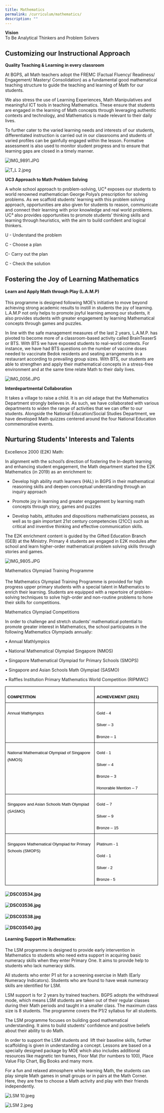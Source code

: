 ```yaml
---
title: Mathematics
permalink: /curriculum/mathematics/
description: ""
---
```

**Vision** <br>
To Be Analytical Thinkers and Problem Solvers

## Customizing our Instructional Approach

**Quality Teaching & Learning in every classroom**

At BGPS, all Math teachers adopt the FREMC (Factual Fluency/ Readiness/ Engagement/ Mastery/ Consolidation) as a fundamental good mathematical teaching structure to guide the teaching and learning of Math for our students. 

We also stress the use of Learning Experiences, Math Manipulatives and meaningful ICT tools in teaching Mathematics. These ensure that students are engaged in the learning of Math concepts through leveraging authentic contexts and technology, and Mathematics is made relevant to their daily lives. 

  

To further cater to the varied learning needs and interests of our students, differentiated instruction is carried out in our classrooms and students of varied profiles can be gainfully engaged within the lesson. Formative assessment is also used to monitor student progress and to ensure that learning gaps are closed in a timely manner.

  

![IMG_9891.JPG](https://bedokgreenpri.moe.edu.sg/qql/slot/u204/2022%20Math%20Quality%20T&L/IMG_9891.JPG)

  

![T_L 2.jpeg](https://bedokgreenpri.moe.edu.sg/qql/slot/u204/2022%20Math%20Quality%20T&L/T_L%202.jpeg)

  

**UC3 Approach to Math Problem Solving**

A whole school approach to problem-solving, UC³ exposes our students to world renowned mathematician George Polya’s prescription for solving problems. As we scaffold students’ learning with this problem solving approach, opportunities are also given for students to reason, communicate and connect their learning with prior knowledge and real world problems. UC³ also provides opportunities to promote students’ thinking skills and learning through heuristics, with the aim to build confident and logical thinkers.

U \- Understand the problem

C \- Choose a plan

C\- Carry out the plan

C \- Check the solution

  

Fostering the Joy of Learning Mathematics 
------------------------------------------

#### Learn and Apply Math through Play (L.A.M.P)

  

This programme is designed following MOE’s initiative to move beyond achieving strong academic results to instill in students the joy of learning. L.A.M.P not only helps to promote joyful learning among our students, it also provides students with greater engagement by learning Mathematical concepts through games and puzzles. 

In line with the safe management measures of the last 2 years, L.A.M.P. has pivoted to become more of a classroom-based activity called BrainTeaserS or BTS. With BTS we have exposed students to real-world contexts. For instance, we have had BTS questions on the number of vaccine doses needed to vaccinate Bedok residents and seating arrangements in a restaurant according to prevailing group sizes. With BTS, our students are able to strengthen and apply their mathematical concepts in a stress-free environment and at the same time relate Math to their daily lives.

  
![IMG_0056.JPG](https://bedokgreenpri.moe.edu.sg/qql/slot/u204/L.A.M.P/IMG_0056.JPG)  

**Interdepartmental Collaboration**  

It takes a village to raise a child. It is an old adage that the Mathematics Department strongly believes in. As such, we have collaborated with various departments to widen the range of activities that we can offer to our students. Alongside the National Education/Social Studies Department, we have developed Math quizzes centered around the four National Education commemorative events.  

  

Nurturing Students' Interests and Talents
-----------------------------------------

#### 

Excellence 2000 (E2K) Math:

In alignment with the school’s direction of fostering the In-depth learning and enhancing student engagement, the Math department started the E2K Mathematics (in 2019) as an enrichment to:

*   Develop high ability math learners (HAL) in BGPS in their mathematical reasoning skills and deepen conceptual understanding through an inquiry approach
    
*   Promote joy in learning and greater engagement by learning math concepts through story, games and puzzles
    
*   Develop habits, attitudes and dispositions mathematicians possess, as well as to gain important 21st century competencies (21CC) such as critical and inventive thinking and effective communication skills.
    

The E2K enrichment content is guided by the Gifted Education Branch (GEB) at the Ministry. Primary 4 students are engaged in E2K modules after school and learn higher-order mathematical problem solving skills through stories and games.

![IMG_9805.JPG](https://bedokgreenpri.moe.edu.sg/qql/slot/u204/E2K/IMG_9805.JPG)

  

Mathematics Olympiad Training Programme  

#### 

The Mathematics Olympiad Training Programme is provided for high progress upper primary students with a special talent in Mathematics to enrich their learning. Students are equipped with a repertoire of problem-solving techniques to solve high-order and non-routine problems to hone their skills for competitions.   

Mathematics Olympiad Competitions

In order to challenge and stretch students’ mathematical potential to promote greater interest in Mathematics, the school participates in the following Mathematics Olympiads annually:

• Annual Mathlympics

• National Mathematical Olympiad Singapore (NMOS)

• Singapore Mathematical Olympiad for Primary Schools (SMOPS)

• Singapore and Asian Schools Math Olympiad (SASMO)

• Raffles Institution Primary Mathematics World Competition (RIPMWC)

  

<table class="ive_eobj_center" style="margin: auto; outline: 0px; padding: 0px; clear: both; border-collapse: collapse !important; border: none;"><colgroup style="margin: 0px; outline: 0px; padding: 0px;"><col width="292" style="margin: 0px; outline: 0px; padding: 0px;"><col width="208" style="margin: 0px; outline: 0px; padding: 0px;"></colgroup><tbody style="margin: 0px; outline: 0px; padding: 0px;"><tr style="margin: 0px; outline: 0px; padding: 0px; height: 25pt;"><td style="margin: 0px; outline: 0px; padding: 5pt; border-width: 0.98958pt; border-style: solid; border-color: rgb(0, 0, 0); vertical-align: top; overflow: hidden; overflow-wrap: break-word;"><p dir="ltr" style="margin: 12pt 0px 0pt; outline: 0px; padding: 0px; line-height: 1.38; font-size: 1rem !important; font-family: Rubik, sans-serif !important;"><span style="margin: 0px; outline: 0px; padding: 0px; line-height: 22.4px; font-family: Arial; font-size: 10pt; color: rgb(0, 0, 0); font-weight: 700; font-variant-numeric: normal; font-variant-east-asian: normal; vertical-align: baseline; white-space: pre-wrap;">COMPETITION</span></p></td><td style="margin: 0px; outline: 0px; padding: 5pt; border-width: 0.98958pt; border-style: solid; border-color: rgb(0, 0, 0); vertical-align: top; overflow: hidden; overflow-wrap: break-word;"><p dir="ltr" style="margin: 12pt 0px 0pt; outline: 0px; padding: 0px; line-height: 1.38; font-size: 1rem !important; font-family: Rubik, sans-serif !important;"><span style="margin: 0px; outline: 0px; padding: 0px; line-height: 22.4px; font-family: Arial; font-size: 10pt; color: rgb(0, 0, 0); font-weight: 700; font-variant-numeric: normal; font-variant-east-asian: normal; vertical-align: baseline; white-space: pre-wrap;">ACHIEVEMENT (2021)</span></p></td></tr><tr style="margin: 0px; outline: 0px; padding: 0px; height: 68.5pt;"><td style="margin: 0px; outline: 0px; padding: 5pt; border-width: 0.98958pt; border-style: solid; border-color: rgb(0, 0, 0); vertical-align: top; overflow: hidden; overflow-wrap: break-word;"><p dir="ltr" style="margin: 12pt 0px 0pt; outline: 0px; padding: 0px; line-height: 1.38; font-size: 1rem !important; font-family: Rubik, sans-serif !important;"><span style="margin: 0px; outline: 0px; padding: 0px; line-height: 22.4px; font-family: Arial; font-size: 10pt; color: rgb(0, 0, 0); font-variant-numeric: normal; font-variant-east-asian: normal; vertical-align: baseline; white-space: pre-wrap;">Annual Mathlympics</span></p></td><td style="margin: 0px; outline: 0px; padding: 5pt; border-width: 0.98958pt; border-style: solid; border-color: rgb(0, 0, 0); vertical-align: top; overflow: hidden; overflow-wrap: break-word;"><p dir="ltr" style="margin: 12pt 0px 0pt; outline: 0px; padding: 0px; line-height: 1.38; font-size: 1rem !important; font-family: Rubik, sans-serif !important;"><span style="margin: 0px; outline: 0px; padding: 0px; line-height: 22.4px; font-family: Arial; font-size: 10pt; color: rgb(0, 0, 0); font-variant-numeric: normal; font-variant-east-asian: normal; vertical-align: baseline; white-space: pre-wrap;">Gold - 4</span></p><p dir="ltr" style="margin: 12pt 0px 0pt; outline: 0px; padding: 0px; line-height: 1.38; font-size: 1rem !important; font-family: Rubik, sans-serif !important;"><span style="margin: 0px; outline: 0px; padding: 0px; line-height: 22.4px; font-family: Arial; font-size: 10pt; color: rgb(0, 0, 0); font-variant-numeric: normal; font-variant-east-asian: normal; vertical-align: baseline; white-space: pre-wrap;">Silver – 3</span></p><p dir="ltr" style="margin: 12pt 0px 0pt; outline: 0px; padding: 0px; line-height: 1.38; font-size: 1rem !important; font-family: Rubik, sans-serif !important;"><span style="margin: 0px; outline: 0px; padding: 0px; line-height: 22.4px; font-family: Arial; font-size: 10pt; color: rgb(0, 0, 0); font-variant-numeric: normal; font-variant-east-asian: normal; vertical-align: baseline; white-space: pre-wrap;">Bronze – 1</span></p></td></tr><tr style="margin: 0px; outline: 0px; padding: 0px; height: 94pt;"><td style="margin: 0px; outline: 0px; padding: 5pt; border-width: 0.98958pt; border-style: solid; border-color: rgb(0, 0, 0); vertical-align: top; overflow: hidden; overflow-wrap: break-word;"><p dir="ltr" style="margin: 12pt 0px 0pt; outline: 0px; padding: 0px; line-height: 1.38; font-size: 1rem !important; font-family: Rubik, sans-serif !important;"><span style="margin: 0px; outline: 0px; padding: 0px; line-height: 22.4px; font-family: Arial; font-size: 10pt; color: rgb(0, 0, 0); font-variant-numeric: normal; font-variant-east-asian: normal; vertical-align: baseline; white-space: pre-wrap;">National Mathematical Olympiad of Singapore (NMOS)</span></p></td><td style="margin: 0px; outline: 0px; padding: 5pt; border-width: 0.98958pt; border-style: solid; border-color: rgb(0, 0, 0); vertical-align: top; overflow: hidden; overflow-wrap: break-word;"><p dir="ltr" style="margin: 12pt 0px 0pt; outline: 0px; padding: 0px; line-height: 1.38; font-size: 1rem !important; font-family: Rubik, sans-serif !important;"><span style="margin: 0px; outline: 0px; padding: 0px; line-height: 22.4px; font-family: Arial; font-size: 10pt; color: rgb(0, 0, 0); font-variant-numeric: normal; font-variant-east-asian: normal; vertical-align: baseline; white-space: pre-wrap;">Gold - 1</span></p><p dir="ltr" style="margin: 12pt 0px 0pt; outline: 0px; padding: 0px; line-height: 1.38; font-size: 1rem !important; font-family: Rubik, sans-serif !important;"><span style="margin: 0px; outline: 0px; padding: 0px; line-height: 22.4px; font-family: Arial; font-size: 10pt; color: rgb(0, 0, 0); font-variant-numeric: normal; font-variant-east-asian: normal; vertical-align: baseline; white-space: pre-wrap;">Silver – 4</span></p><p dir="ltr" style="margin: 12pt 0px 0pt; outline: 0px; padding: 0px; line-height: 1.38; font-size: 1rem !important; font-family: Rubik, sans-serif !important;"><span style="margin: 0px; outline: 0px; padding: 0px; line-height: 22.4px; font-family: Arial; font-size: 10pt; color: rgb(0, 0, 0); font-variant-numeric: normal; font-variant-east-asian: normal; vertical-align: baseline; white-space: pre-wrap;">Bronze – 3</span></p><p dir="ltr" style="margin: 12pt 0px 0pt; outline: 0px; padding: 0px; line-height: 1.38; font-size: 1rem !important; font-family: Rubik, sans-serif !important;"><span style="margin: 0px; outline: 0px; padding: 0px; line-height: 22.4px; font-family: Arial; font-size: 10pt; color: rgb(0, 0, 0); font-variant-numeric: normal; font-variant-east-asian: normal; vertical-align: baseline; white-space: pre-wrap;">Honorable Mention – 7</span></p></td></tr><tr style="margin: 0px; outline: 0px; padding: 0px; height: 94pt;"><td style="margin: 0px; outline: 0px; padding: 5pt; border-width: 0.98958pt; border-style: solid; border-color: rgb(0, 0, 0); vertical-align: top; overflow: hidden; overflow-wrap: break-word;"><p dir="ltr" style="margin: 12pt 0px 0pt; outline: 0px; padding: 0px; line-height: 1.38; font-size: 1rem !important; font-family: Rubik, sans-serif !important;"><span style="margin: 0px; outline: 0px; padding: 0px; line-height: 22.4px; font-family: Arial; font-size: 10pt; color: rgb(0, 0, 0); font-variant-numeric: normal; font-variant-east-asian: normal; vertical-align: baseline; white-space: pre-wrap;">Singapore and Asian Schools Math Olympiad (SASMO)</span></p></td><td style="margin: 0px; outline: 0px; padding: 5pt; border-width: 0.98958pt; border-style: solid; border-color: rgb(0, 0, 0); vertical-align: top; overflow: hidden; overflow-wrap: break-word;"><p dir="ltr" style="margin: 12pt 0px 0pt; outline: 0px; padding: 0px; line-height: 1.38; font-size: 1rem !important; font-family: Rubik, sans-serif !important;"><span style="margin: 0px; outline: 0px; padding: 0px; line-height: 22.4px; font-family: Arial; font-size: 10pt; color: rgb(0, 0, 0); font-variant-numeric: normal; font-variant-east-asian: normal; vertical-align: baseline; white-space: pre-wrap;">Gold – 7</span></p><p dir="ltr" style="margin: 12pt 0px 0pt; outline: 0px; padding: 0px; line-height: 1.38; font-size: 1rem !important; font-family: Rubik, sans-serif !important;"><span style="margin: 0px; outline: 0px; padding: 0px; line-height: 22.4px; font-family: Arial; font-size: 10pt; color: rgb(0, 0, 0); font-variant-numeric: normal; font-variant-east-asian: normal; vertical-align: baseline; white-space: pre-wrap;">Silver – 9</span></p><p dir="ltr" style="margin: 12pt 0px 0pt; outline: 0px; padding: 0px; line-height: 1.38; font-size: 1rem !important; font-family: Rubik, sans-serif !important;"><span style="margin: 0px; outline: 0px; padding: 0px; line-height: 22.4px; font-family: Arial; font-size: 10pt; color: rgb(0, 0, 0); font-variant-numeric: normal; font-variant-east-asian: normal; vertical-align: baseline; white-space: pre-wrap;">Bronze – 15</span></p></td></tr><tr style="margin: 0px; outline: 0px; padding: 0px; height: 55.75pt;"><td style="margin: 0px; outline: 0px; padding: 5pt; border-width: 0.98958pt; border-style: solid; border-color: rgb(0, 0, 0); vertical-align: top; overflow: hidden; overflow-wrap: break-word;"><p dir="ltr" style="margin: 12pt 0px 0pt; outline: 0px; padding: 0px; line-height: 1.38; font-size: 1rem !important; font-family: Rubik, sans-serif !important;"><span style="margin: 0px; outline: 0px; padding: 0px; line-height: 22.4px; font-family: Arial; font-size: 10pt; color: rgb(0, 0, 0); font-variant-numeric: normal; font-variant-east-asian: normal; vertical-align: baseline; white-space: pre-wrap;">Singapore Mathematical Olympiad for Primary Schools (SMOPS)</span></p><p dir="ltr" style="margin: 12pt 0px 0pt; outline: 0px; padding: 0px; line-height: 1.38; font-size: 1rem !important; font-family: Rubik, sans-serif !important;"><span style="margin: 0px; outline: 0px; padding: 0px; line-height: 22.4px; font-family: Arial; font-size: 10pt; color: rgb(0, 0, 0); font-variant-numeric: normal; font-variant-east-asian: normal; vertical-align: baseline; white-space: pre-wrap;">&nbsp;</span></p></td><td style="margin: 0px; outline: 0px; padding: 5pt; border-width: 0.98958pt; border-style: solid; border-color: rgb(0, 0, 0); vertical-align: top; overflow: hidden; overflow-wrap: break-word;"><p dir="ltr" style="margin: 12pt 0px 0pt; outline: 0px; padding: 0px; line-height: 1.38; font-size: 1rem !important; font-family: Rubik, sans-serif !important;"><span style="margin: 0px; outline: 0px; padding: 0px; line-height: 22.4px; font-family: Arial; font-size: 10pt; color: rgb(0, 0, 0); font-variant-numeric: normal; font-variant-east-asian: normal; vertical-align: baseline; white-space: pre-wrap;">Platinum - 1</span></p><p dir="ltr" style="margin: 12pt 0px 0pt; outline: 0px; padding: 0px; line-height: 1.38; font-size: 1rem !important; font-family: Rubik, sans-serif !important;"><span style="margin: 0px; outline: 0px; padding: 0px; line-height: 22.4px; font-family: Arial; font-size: 10pt; color: rgb(0, 0, 0); font-variant-numeric: normal; font-variant-east-asian: normal; vertical-align: baseline; white-space: pre-wrap;">Gold - 1</span></p><p dir="ltr" style="margin: 12pt 0px 0pt; outline: 0px; padding: 0px; line-height: 1.38; font-size: 1rem !important; font-family: Rubik, sans-serif !important;"><span style="margin: 0px; outline: 0px; padding: 0px; line-height: 22.4px; font-family: Arial; font-size: 10pt; color: rgb(0, 0, 0); font-variant-numeric: normal; font-variant-east-asian: normal; vertical-align: baseline; white-space: pre-wrap;">Silver - 2</span></p><p dir="ltr" style="margin: 12pt 0px 0pt; outline: 0px; padding: 0px; line-height: 1.38; font-size: 1rem !important; font-family: Rubik, sans-serif !important;"><span style="margin: 0px; outline: 0px; padding: 0px; line-height: 22.4px; font-family: Arial; font-size: 10pt; color: rgb(0, 0, 0); font-variant-numeric: normal; font-variant-east-asian: normal; vertical-align: baseline; white-space: pre-wrap;">Bronze - 5&nbsp;</span></p></td></tr></tbody></table>

  

#### ![DSC03534.jpg](https://bedokgreenpri.moe.edu.sg/qql/slot/u204/2022%20Math%20Olympiad/DSC03534.jpg)

####   

#### ![DSC03536.jpg](https://bedokgreenpri.moe.edu.sg/qql/slot/u204/2022%20Math%20Olympiad/DSC03536.jpg)

####   

#### ![DSC03538.jpg](https://bedokgreenpri.moe.edu.sg/qql/slot/u204/2022%20Math%20Olympiad/DSC03538.jpg)

####   

#### ![DSC03540.jpg](https://bedokgreenpri.moe.edu.sg/qql/slot/u204/2022%20Math%20Olympiad/DSC03540.jpg)

####   

#### Learning Support in Mathematics:  

  

The LSM programme is designed to provide early intervention in Mathematics to students who need extra support in acquiring basic numeracy skills when they enter Primary One. It aims to provide help to students who lack numeracy skills.

  

All students who enter P1 sit for a screening exercise in Math (Early Numeracy Indicators). Students who are found to have weak numeracy skills are identified for LSM.

  

LSM support is for 2 years by trained teachers. BGPS adopts the withdrawal mode, which means LSM students are taken out of their regular classes during their Math periods and taught in a smaller class. The maximum class size is 8 students. The programme covers the P1/2 syllabus for all students.

  

The LSM programme focuses on building good mathematical understanding. It aims to build students’ confidence and positive beliefs about their ability to do Math.

In order to support the LSM students and  lift their baseline skills, further scaffolding is given in understanding a concept. Lessons are based on a specially designed package by MOE which also includes additional resources like magnetic ten frames, Floor Mat (for numbers to 100), Place Value Flip Chart, Big Books and many more.

For a fun and relaxed atmosphere while learning Math, the students can play simple Math games in small groups or in pairs at the Math Corner. Here, they are free to choose a Math activity and play with their friends independently.

  

![LSM 10.jpeg](https://bedokgreenpri.moe.edu.sg/qql/slot/u204/LSM/LSM%2010.jpeg)

  
![LSM 2.jpeg](https://bedokgreenpri.moe.edu.sg/qql/slot/u204/LSM/LSM%202.jpeg)